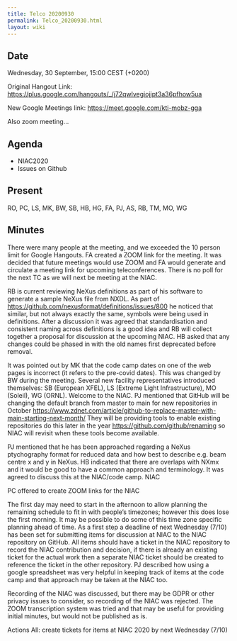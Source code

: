 ```yaml
---
title: Telco 20200930
permalink: Telco_20200930.html
layout: wiki
---
```


Date
----

Wednesday, 30 September, 15:00 CEST (+0200)

<!-- end of autogeneration -->

Original Hangout Link:
<https://plus.google.com/hangouts/_/j72qwlvegiojjpt3a36pfhow5ua>

New Google Meetings link:
https://meet.google.com/kti-mobz-gga

Also zoom meeting...

Agenda
------
   * NIAC2020
   * Issues on Github

Present
--------
RO, PC, LS, MK, BW, SB, HB, HG, FA, PJ, AS, RB, TM, MO, WG

Minutes
--------

There were many people at the meeting, and we exceeded the 10 person limit for Google Hangouts. FA created a ZOOM link for the meeting. It was decided that future meetings would use ZOOM and FA would generate and circulate a meeting link for upcoming teleconferences. There is no poll for the next TC as we will next be meeting at the NIAC.

RB is current reviewing NeXus definitions as part of his software to generate a sample NeXus file from NXDL. As part of https://github.com/nexusformat/definitions/issues/800 he noticed that similar, but not always exactly the same, symbols were being used in definitions. After a discussion it was agreed that standardisation and consistent naming across definitions is a good idea and RB will collect together a proposal for discussion at the upcoming NIAC. HB asked that any changes could be phased in with the old names first deprecated before removal. 

It was pointed out by MK that the code camp dates on one of the web pages is incorrect (it refers to the pre-covid dates). This was changed by BW during the meeting. 
Several new facility representatives introduced themselves: SB (European XFEL), LS (Extreme Light Infrastructure), MO (Soleil), WG (ORNL). Welcome to the NIAC.
PJ mentioned that GitHub will be changing the default branch from master to main for new repositories in October  https://www.zdnet.com/article/github-to-replace-master-with-main-starting-next-month/  They will be providing tools to enable existing repositories do this later in the year https://github.com/github/renaming so NIAC will revisit when these tools become available.

PJ mentioned that he has been approached regarding a NeXus ptychography format for reduced data and how best to describe e.g. beam centre x and y in NeXus. HB indicated that there are overlaps with NXmx and it would be good to have a common approach and terminology. It was agreed to discuss this at the NIAC/code camp. 
NIAC

PC offered to create ZOOM links for the NIAC 

The first day may need to start in the afternoon to allow planning the remaining schedule to fit in with people’s timezones; however this does lose the first morning. It may be possible to do some of this time zone specific planning ahead of time. As a first step a deadline of next Wednesday (7/10) has been set for submitting items for discussion at NIAC to the NIAC repository on GitHub. All items should have a ticket in the NIAC repository to record the NIAC contribution and decision, if there is already an existing ticket for the actual work then a separate NIAC ticket should be created to reference the ticket in the other repository. PJ described how using a google spreadsheet was very helpful in keeping track of items at the code camp and that approach may be taken at the NIAC too.  

Recording of the NIAC was discussed, but there may be GDPR or other privacy issues to consider, so recording of the NIAC was rejected. The ZOOM transcription system was tried and that may be useful for providing initial minutes, but would not be published as is. 

Actions
All: create tickets for items at NIAC 2020 by next Wednesday (7/10)


